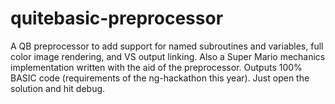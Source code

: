 # quitebasic-preprocessor
A QB preprocessor to add support for named subroutines and variables, full color image rendering, and VS output linking. Also a Super Mario mechanics implementation written with the aid of the preprocessor. Outputs 100% BASIC code (requirements of the ng-hackathon this year). Just open the solution and hit debug.